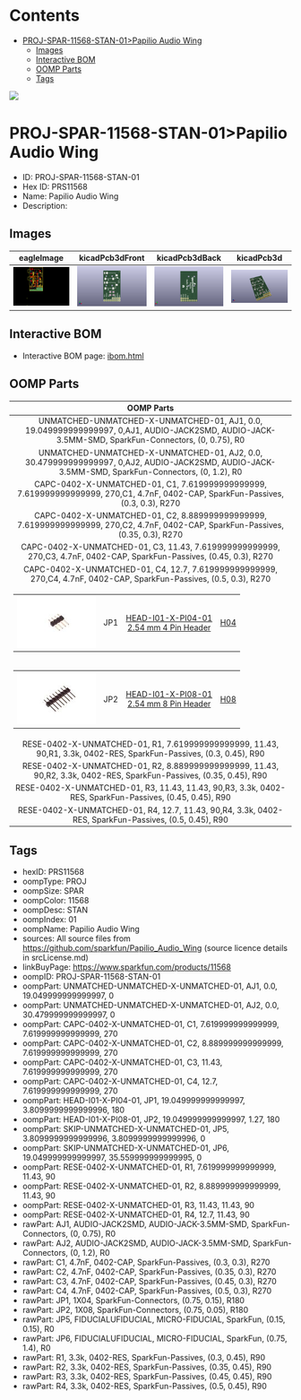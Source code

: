 



Contents
========

* [PROJ-SPAR-11568-STAN-01>Papilio Audio Wing](#proj-spar-11568-stan-01papilio-audio-wing)
	* [Images](#images)
	* [Interactive BOM](#interactive-bom)
	* [OOMP Parts](#oomp-parts)
	* [Tags](#tags)
  
![][im]
# PROJ-SPAR-11568-STAN-01>Papilio Audio Wing

- ID: PROJ-SPAR-11568-STAN-01
- Hex ID: PRS11568
- Name: Papilio Audio Wing
- Description: 

## Images
  
  

|eagleImage|kicadPcb3dFront|kicadPcb3dBack|kicadPcb3d|
| :---: | :---: | :---: | :---: |
|[![eagleImage](eagleImage_140.png)](eagleImage_600.png)|[![kicadPcb3dFront](kicadPcb3dFront_140.png)](kicadPcb3dFront_600.png)|[![kicadPcb3dBack](kicadPcb3dBack_140.png)](kicadPcb3dBack_600.png)|[![kicadPcb3d](kicadPcb3d_140.png)](kicadPcb3d_600.png)|

## Interactive BOM

- Interactive BOM page: [ibom.html](kicad/bom/ibom.html)

## OOMP Parts
  

|OOMP Parts|
| :---: |
|UNMATCHED-UNMATCHED-X-UNMATCHED-01, AJ1, 0.0, 19.049999999999997, 0,AJ1, AUDIO-JACK2SMD, AUDIO-JACK-3.5MM-SMD, SparkFun-Connectors, (0, 0.75), R0|
|UNMATCHED-UNMATCHED-X-UNMATCHED-01, AJ2, 0.0, 30.479999999999997, 0,AJ2, AUDIO-JACK2SMD, AUDIO-JACK-3.5MM-SMD, SparkFun-Connectors, (0, 1.2), R0|
|CAPC-0402-X-UNMATCHED-01, C1, 7.619999999999999, 7.619999999999999, 270,C1, 4.7nF, 0402-CAP, SparkFun-Passives, (0.3, 0.3), R270|
|CAPC-0402-X-UNMATCHED-01, C2, 8.889999999999999, 7.619999999999999, 270,C2, 4.7nF, 0402-CAP, SparkFun-Passives, (0.35, 0.3), R270|
|CAPC-0402-X-UNMATCHED-01, C3, 11.43, 7.619999999999999, 270,C3, 4.7nF, 0402-CAP, SparkFun-Passives, (0.45, 0.3), R270|
|CAPC-0402-X-UNMATCHED-01, C4, 12.7, 7.619999999999999, 270,C4, 4.7nF, 0402-CAP, SparkFun-Passives, (0.5, 0.3), R270|
|<table><tr><td>![HEAD-I01-X-PI04-01](https://raw.githubusercontent.com/oomlout/oomlout_OOMP_parts/main/HEAD-I01-X-PI04-01/image_140.jpg)</td><td> JP1</td><td>[HEAD-I01-X-PI04-01<br>2.54 mm 4 Pin Header](https://github.com/oomlout/oomlout_OOMP_parts/tree/main/HEAD-I01-X-PI04-01/)</td><td>[H04](https://github.com/oomlout/oomlout_OOMP_parts/tree/main/HEAD-I01-X-PI04-01/)</td></tr></table>|
|<table><tr><td>![HEAD-I01-X-PI08-01](https://raw.githubusercontent.com/oomlout/oomlout_OOMP_parts/main/HEAD-I01-X-PI08-01/image_140.jpg)</td><td> JP2</td><td>[HEAD-I01-X-PI08-01<br>2.54 mm 8 Pin Header](https://github.com/oomlout/oomlout_OOMP_parts/tree/main/HEAD-I01-X-PI08-01/)</td><td>[H08](https://github.com/oomlout/oomlout_OOMP_parts/tree/main/HEAD-I01-X-PI08-01/)</td></tr></table>|
|RESE-0402-X-UNMATCHED-01, R1, 7.619999999999999, 11.43, 90,R1, 3.3k, 0402-RES, SparkFun-Passives, (0.3, 0.45), R90|
|RESE-0402-X-UNMATCHED-01, R2, 8.889999999999999, 11.43, 90,R2, 3.3k, 0402-RES, SparkFun-Passives, (0.35, 0.45), R90|
|RESE-0402-X-UNMATCHED-01, R3, 11.43, 11.43, 90,R3, 3.3k, 0402-RES, SparkFun-Passives, (0.45, 0.45), R90|
|RESE-0402-X-UNMATCHED-01, R4, 12.7, 11.43, 90,R4, 3.3k, 0402-RES, SparkFun-Passives, (0.5, 0.45), R90|

## Tags

- hexID: PRS11568
- oompType: PROJ
- oompSize: SPAR
- oompColor: 11568
- oompDesc: STAN
- oompIndex: 01
- oompName: Papilio Audio Wing
- sources: All source files from https://github.com/sparkfun/Papilio_Audio_Wing (source licence details in srcLicense.md)
- linkBuyPage: https://www.sparkfun.com/products/11568
- oompID: PROJ-SPAR-11568-STAN-01
- oompPart: UNMATCHED-UNMATCHED-X-UNMATCHED-01, AJ1, 0.0, 19.049999999999997, 0
- oompPart: UNMATCHED-UNMATCHED-X-UNMATCHED-01, AJ2, 0.0, 30.479999999999997, 0
- oompPart: CAPC-0402-X-UNMATCHED-01, C1, 7.619999999999999, 7.619999999999999, 270
- oompPart: CAPC-0402-X-UNMATCHED-01, C2, 8.889999999999999, 7.619999999999999, 270
- oompPart: CAPC-0402-X-UNMATCHED-01, C3, 11.43, 7.619999999999999, 270
- oompPart: CAPC-0402-X-UNMATCHED-01, C4, 12.7, 7.619999999999999, 270
- oompPart: HEAD-I01-X-PI04-01, JP1, 19.049999999999997, 3.8099999999999996, 180
- oompPart: HEAD-I01-X-PI08-01, JP2, 19.049999999999997, 1.27, 180
- oompPart: SKIP-UNMATCHED-X-UNMATCHED-01, JP5, 3.8099999999999996, 3.8099999999999996, 0
- oompPart: SKIP-UNMATCHED-X-UNMATCHED-01, JP6, 19.049999999999997, 35.559999999999995, 0
- oompPart: RESE-0402-X-UNMATCHED-01, R1, 7.619999999999999, 11.43, 90
- oompPart: RESE-0402-X-UNMATCHED-01, R2, 8.889999999999999, 11.43, 90
- oompPart: RESE-0402-X-UNMATCHED-01, R3, 11.43, 11.43, 90
- oompPart: RESE-0402-X-UNMATCHED-01, R4, 12.7, 11.43, 90
- rawPart: AJ1, AUDIO-JACK2SMD, AUDIO-JACK-3.5MM-SMD, SparkFun-Connectors, (0, 0.75), R0
- rawPart: AJ2, AUDIO-JACK2SMD, AUDIO-JACK-3.5MM-SMD, SparkFun-Connectors, (0, 1.2), R0
- rawPart: C1, 4.7nF, 0402-CAP, SparkFun-Passives, (0.3, 0.3), R270
- rawPart: C2, 4.7nF, 0402-CAP, SparkFun-Passives, (0.35, 0.3), R270
- rawPart: C3, 4.7nF, 0402-CAP, SparkFun-Passives, (0.45, 0.3), R270
- rawPart: C4, 4.7nF, 0402-CAP, SparkFun-Passives, (0.5, 0.3), R270
- rawPart: JP1, 1X04, SparkFun-Connectors, (0.75, 0.15), R180
- rawPart: JP2, 1X08, SparkFun-Connectors, (0.75, 0.05), R180
- rawPart: JP5, FIDUCIALUFIDUCIAL, MICRO-FIDUCIAL, SparkFun, (0.15, 0.15), R0
- rawPart: JP6, FIDUCIALUFIDUCIAL, MICRO-FIDUCIAL, SparkFun, (0.75, 1.4), R0
- rawPart: R1, 3.3k, 0402-RES, SparkFun-Passives, (0.3, 0.45), R90
- rawPart: R2, 3.3k, 0402-RES, SparkFun-Passives, (0.35, 0.45), R90
- rawPart: R3, 3.3k, 0402-RES, SparkFun-Passives, (0.45, 0.45), R90
- rawPart: R4, 3.3k, 0402-RES, SparkFun-Passives, (0.5, 0.45), R90



[im]: kicadPcb3d_450.png
